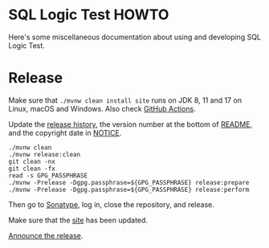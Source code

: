 # SQL Logic Test HOWTO

Here's some miscellaneous documentation about using and developing SQL Logic Test.

# Release

Make sure that `./mvnw clean install site` runs on JDK 8, 11 and 17
on Linux, macOS and Windows.
Also check [GitHub Actions](https://github.com/hydromatic/sql-logic-test/actions?query=branch%3Amain).

Update the [release history](HISTORY.md),
the version number at the bottom of [README](README.md),
and the copyright date in [NOTICE](NOTICE).

```
./mvnw clean
./mvnw release:clean
git clean -nx
git clean -fx
read -s GPG_PASSPHRASE
./mvnw -Prelease -Dgpg.passphrase=${GPG_PASSPHRASE} release:prepare
./mvnw -Prelease -Dgpg.passphrase=${GPG_PASSPHRASE} release:perform
```

Then go to [Sonatype](https://oss.sonatype.org/#stagingRepositories),
log in, close the repository, and release.

Make sure that the [site](http://www.hydromatic.net/sql-logic-test/) has been updated.

[Announce the release](https://twitter.com/hydromatic/status/622842100736856064).
